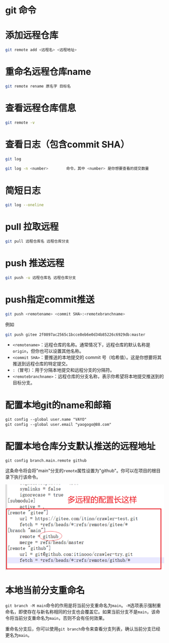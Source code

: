 # git 命令

# 添加远程仓库

```bash
git remote add <远程名> <远程地址>
```

# 重命名远程仓库name

```bash
git remote rename 原名字 目标名
```

# 查看远程仓库信息

```bash
git remote -v
```

# 查看日志（包含commit SHA）

```bash
git log
```

```bash
git log -n <number>        命令，其中 <number> 是你想要查看的提交数量
```

# 简短日志

```bash
git log --oneline
```

# pull 拉取远程

```bash
git pull 远程仓库名 远程仓库分支
```

# push 推送远程

```bash
git push -u 远程仓库名 远程仓库分支
```

# ****push指定commit推送****

```bash
git push <remotename> <commit SHA>:<remotebranchname>
```

例如

```bash
git push gitee 2f0897ac2565c1bcce8eb6e0d34b85226c6929db:master
```

- `<remotename>`：远程仓库的名称。通常情况下，远程仓库的默认名称是`origin`，但你也可以设置其他名称。
- `<commit SHA>`：要推送的本地提交的 commit 号（哈希值）。这是你想要将其推送到远程仓库的特定提交。
- `:`（冒号）：用于分隔本地提交和远程分支的分隔符。
- `<remotebranchname>`：远程仓库的分支名称，表示你希望将本地提交推送到的目标分支。

# 配置本地git的name和邮箱

``` git
git config --global user.name "VAYO"
git config --global user.email "yaogogo@88.com"
```

# 配置本地仓库分支默认推送的远程地址

```git
git config branch.main.remote github
```

这条命令将会将"main"分支的`remote`属性设置为"github"。你可以在项目的根目录下执行该命令。

![img.png](git命令/img.png)

# 本地当前分支重命名

`git branch -M main`命令的作用是将当前分支重命名为`main`。`-M`选项表示强制重命名，即使存在与新名称相同的分支也会覆盖它。如果当前分支不是`main`，该命令将当前分支重命名为`main`，否则不会有任何效果。

重命名分支后，你可以使用`git branch`命令来查看分支列表，确认当前分支已经更名为`main`。
